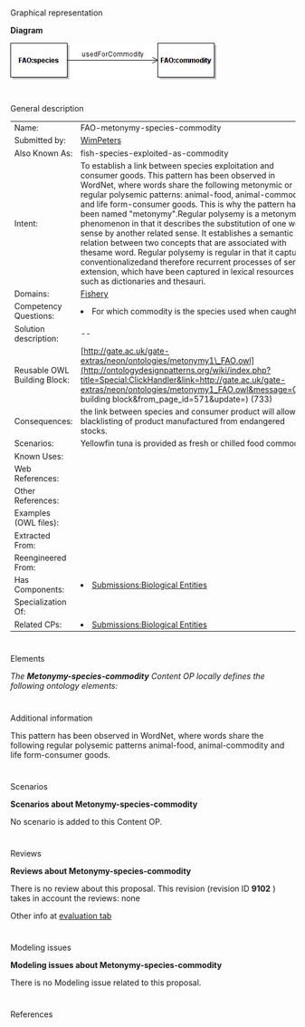 # 

 Graphical representation



__Diagram__ 





[![Image:met1.jpg](./Met1.jpg)](../Image/Met1.jpg.md "Image:met1.jpg")





# 

 General description




|  |  |
| --- | --- |
|  Name:  |  FAO-metonymy-species-commodity  |
|  Submitted by:  | [WimPeters](../User/WimPeters.md "User:WimPeters")  |
|  Also Known As:  |  fish-species-exploited-as-commodity  |
|  Intent:  |  To establish a link between species exploitation and consumer goods.  This pattern has been observed in WordNet, where words share the following metonymic or regular polysemic patterns: animal-food, animal-commodity and life form-consumer goods. This is why the pattern has been named "metonymy".Regular polysemy is a metonymic phenomenon in that it describes the substitution of one word sense by another related sense. It establishes a semantic relation between two concepts that are associated with thesame word. Regular polysemy is regular in that it captures conventionalizedand therefore recurrent processes of sense extension, which have been captured in lexical resources such as dictionaries and thesauri.  |
|  Domains:  | [Fishery](../Community/Fishery.md "Community:Fishery")  |
|  Competency Questions:  | <li>       For which commodity is the species used when caught?      </li> |
|  Solution description:  |  --  |
|  Reusable OWL Building Block:  | [http://gate.ac.uk/gate-extras/neon/ontologies/metonymy1\_FAO.owl](http://ontologydesignpatterns.org/wiki/index.php?title=Special:ClickHandler&link=http://gate.ac.uk/gate-extras/neon/ontologies/metonymy1_FAO.owl&message=OWL building block&from_page_id=571&update=)  (733)  |
|  Consequences:  |  the link between species and consumer product will allow the blacklisting of product manufactured from endangered stocks.  |
|  Scenarios:  |  Yellowfin tuna is provided as fresh or chilled food commodity  |
|  Known Uses:  |  |
|  Web References:  |  |
|  Other References:  |  |
|  Examples (OWL files):  |  |
|  Extracted From:  |  |
|  Reengineered From:  |  |
|  Has Components:  | <li><a href="../Biological_Entities/Biological_Entities.md" title="Submissions:Biological Entities">        Submissions:Biological Entities       </a></li> |
|  Specialization Of:  |  |
|  Related CPs:  | <li><a href="../Biological_Entities/Biological_Entities.md" title="Submissions:Biological Entities">        Submissions:Biological Entities       </a></li> |



  





# 

 Elements



_The
 __Metonymy-species-commodity__ 
 Content OP locally defines the following ontology elements:_ 




# 

 Additional information



 This pattern has been observed in WordNet, where words share the following regular polysemic patterns animal-food, animal-commodity and life form-consumer goods.
 



# 

 Scenarios




__Scenarios about Metonymy-species-commodity__ 


 No scenario is added to this Content OP.
 




# 

 Reviews




__Reviews about Metonymy-species-commodity__ 


 There is no review about this proposal.
This revision (revision ID
 __9102__ 
 ) takes in account the reviews: none
 



 Other info at
 [evaluation tab](http://ontologydesignpatterns.org/wiki/index.php?title=Submissions:Metonymy-species-commodity&action=evaluation "http://ontologydesignpatterns.org/wiki/index.php?title=Submissions:Metonymy-species-commodity&action=evaluation") 





  





# 

 Modeling issues




__Modeling issues about Metonymy-species-commodity__ 


 There is no Modeling issue related to this proposal.
 




  





# 

 References